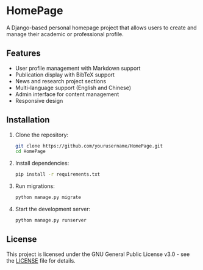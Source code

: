 # HomePage

A Django-based personal homepage project that allows users to create and manage their academic or professional profile.

## Features

- User profile management with Markdown support
- Publication display with BibTeX support
- News and research project sections
- Multi-language support (English and Chinese)
- Admin interface for content management
- Responsive design

## Installation

1. Clone the repository:
   ```bash
   git clone https://github.com/yourusername/HomePage.git
   cd HomePage
   ```

2. Install dependencies:
   ```bash
   pip install -r requirements.txt
   ```

3. Run migrations:
   ```bash
   python manage.py migrate
   ```

4. Start the development server:
   ```bash
   python manage.py runserver
   ```

## License

This project is licensed under the GNU General Public License v3.0 - see the [LICENSE](LICENSE) file for details. 